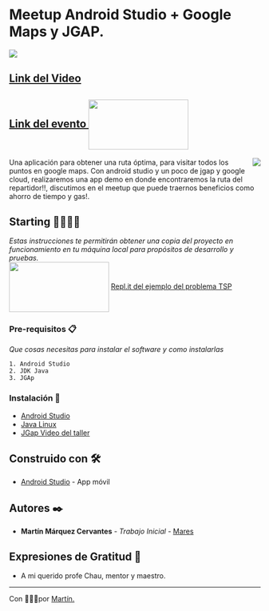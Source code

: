 # Meetup Android Studio + Google Maps y JGAP.

<img align="center" src="https://i.ibb.co/1QpmgNN/Meetup-Android.png"/>  


## [Link del Video](https://youtu.be/jHLNzod8ayY)  

## [Link del evento       ](https://www.meetup.com/es-ES/code-mx/events/273753348/)<img align="center" width="200" height="100" src="https://secure.meetupstatic.com/s/img/5455565085016210254/logo/svg/logo--script.svg"/>

<img align="right" src="https://media.giphy.com/media/DeOLak98PZ60I5IAzM/giphy.gif"/>

Una aplicación para obtener una ruta óptima, para visitar todos los puntos en google maps. Con android studio y un poco de jgap y google cloud, realizaremos una app demo en donde encontraremos la ruta del repartidor!!, discutimos en el meetup que puede traernos beneficios como ahorro de tiempo y gas!.


## Starting 🚀👨‍💻🚀

_Estas instrucciones te permitirán obtener una copia del proyecto en funcionamiento en tu máquina local para propósitos de desarrollo y pruebas._  
<img align="center" width="200" height="100" src="https://i0.wp.com/softwareengineeringdaily.com/wp-content/uploads/2019/09/replit-logo.png?resize=730%2C389&ssl=1"/>
[Repl.it del ejemplo del problema TSP](https://repl.it/@MarqCervMartin/Salesman)



### Pre-requisitos 📋
_Que cosas necesitas para instalar el software y como instalarlas_

```
1. Android Studio
2. JDK Java
3. JGAp
```

### Instalación 🔧
* [Android Studio](https://developer.android.com/studio/install)
* [Java Linux](https://www.youtube.com/watch?v=h6AZ8zopwUc)
* [JGap Video del taller](https://youtu.be/jHLNzod8ayY)

## Construido con 🛠️
* [Android Studio](https://developer.android.com/studio) - App móvil

## Autores ✒️

* **Martín Márquez Cervantes** - *Trabajo Inicial* - [Mares](https://github.com/MarqCervMartin)

## Expresiones de Gratitud 🎁

* A mi querido profe Chau, mentor y maestro.

---
Con 💚🐴💚por [Martín.](https://github.com/MarqCervMartin)
